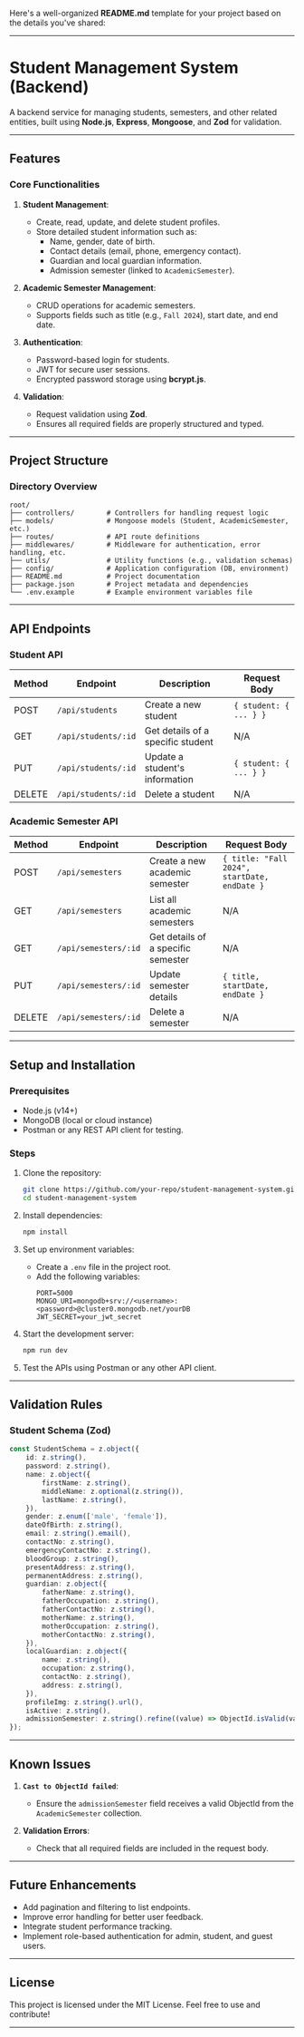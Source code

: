 Here's a well-organized **README.md** template for your project based on the details you've shared:

---

# **Student Management System (Backend)**

A backend service for managing students, semesters, and other related entities, built using **Node.js**, **Express**, **Mongoose**, and **Zod** for validation.

---

## **Features**

### **Core Functionalities**
1. **Student Management**:
   - Create, read, update, and delete student profiles.
   - Store detailed student information such as:
     - Name, gender, date of birth.
     - Contact details (email, phone, emergency contact).
     - Guardian and local guardian information.
     - Admission semester (linked to `AcademicSemester`).

2. **Academic Semester Management**:
   - CRUD operations for academic semesters.
   - Supports fields such as title (e.g., `Fall 2024`), start date, and end date.

3. **Authentication**:
   - Password-based login for students.
   - JWT for secure user sessions.
   - Encrypted password storage using **bcrypt.js**.

4. **Validation**:
   - Request validation using **Zod**.
   - Ensures all required fields are properly structured and typed.

---

## **Project Structure**

### **Directory Overview**
```
root/
├── controllers/        # Controllers for handling request logic
├── models/             # Mongoose models (Student, AcademicSemester, etc.)
├── routes/             # API route definitions
├── middlewares/        # Middleware for authentication, error handling, etc.
├── utils/              # Utility functions (e.g., validation schemas)
├── config/             # Application configuration (DB, environment)
├── README.md           # Project documentation
├── package.json        # Project metadata and dependencies
└── .env.example        # Example environment variables file
```

---

## **API Endpoints**

### **Student API**
| Method | Endpoint             | Description                     | Request Body                                |
|--------|-----------------------|---------------------------------|--------------------------------------------|
| POST   | `/api/students`       | Create a new student            | `{ student: { ... } }`                     |
| GET    | `/api/students/:id`   | Get details of a specific student | N/A                                        |
| PUT    | `/api/students/:id`   | Update a student's information  | `{ student: { ... } }`                     |
| DELETE | `/api/students/:id`   | Delete a student                | N/A                                        |

### **Academic Semester API**
| Method | Endpoint                | Description                     | Request Body                                |
|--------|--------------------------|---------------------------------|--------------------------------------------|
| POST   | `/api/semesters`         | Create a new academic semester  | `{ title: "Fall 2024", startDate, endDate }`|
| GET    | `/api/semesters`         | List all academic semesters     | N/A                                        |
| GET    | `/api/semesters/:id`     | Get details of a specific semester | N/A                                    |
| PUT    | `/api/semesters/:id`     | Update semester details         | `{ title, startDate, endDate }`           |
| DELETE | `/api/semesters/:id`     | Delete a semester               | N/A                                        |

---

## **Setup and Installation**

### **Prerequisites**
- Node.js (v14+)
- MongoDB (local or cloud instance)
- Postman or any REST API client for testing.

### **Steps**
1. Clone the repository:
   ```bash
   git clone https://github.com/your-repo/student-management-system.git
   cd student-management-system
   ```

2. Install dependencies:
   ```bash
   npm install
   ```

3. Set up environment variables:
   - Create a `.env` file in the project root.
   - Add the following variables:
     ```env
     PORT=5000
     MONGO_URI=mongodb+srv://<username>:<password>@cluster0.mongodb.net/yourDB
     JWT_SECRET=your_jwt_secret
     ```

4. Start the development server:
   ```bash
   npm run dev
   ```

5. Test the APIs using Postman or any other API client.

---

## **Validation Rules**

### **Student Schema (Zod)**
```typescript
const StudentSchema = z.object({
    id: z.string(),
    password: z.string(),
    name: z.object({
        firstName: z.string(),
        middleName: z.optional(z.string()),
        lastName: z.string(),
    }),
    gender: z.enum(['male', 'female']),
    dateOfBirth: z.string(),
    email: z.string().email(),
    contactNo: z.string(),
    emergencyContactNo: z.string(),
    bloodGroup: z.string(),
    presentAddress: z.string(),
    permanentAddress: z.string(),
    guardian: z.object({
        fatherName: z.string(),
        fatherOccupation: z.string(),
        fatherContactNo: z.string(),
        motherName: z.string(),
        motherOccupation: z.string(),
        motherContactNo: z.string(),
    }),
    localGuardian: z.object({
        name: z.string(),
        occupation: z.string(),
        contactNo: z.string(),
        address: z.string(),
    }),
    profileImg: z.string().url(),
    isActive: z.string(),
    admissionSemester: z.string().refine((value) => ObjectId.isValid(value), { message: "Invalid ObjectId" })
});
```

---

## **Known Issues**

1. **`Cast to ObjectId failed`**:
   - Ensure the `admissionSemester` field receives a valid ObjectId from the `AcademicSemester` collection.

2. **Validation Errors**:
   - Check that all required fields are included in the request body.

---

## **Future Enhancements**
- Add pagination and filtering to list endpoints.
- Improve error handling for better user feedback.
- Integrate student performance tracking.
- Implement role-based authentication for admin, student, and guest users.

---

## **License**
This project is licensed under the MIT License. Feel free to use and contribute!

---
